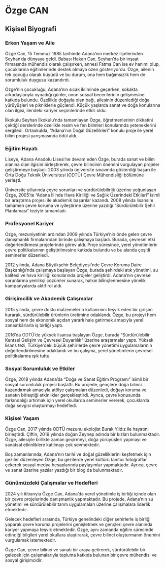 # Özge CAN

## Kişisel Biyografi

### Erken Yaşam ve Aile

Özge Can, 15 Temmuz 1985 tarihinde Adana’nın merkez ilçelerinden Seyhan’da dünyaya geldi. Babası Hakan Can, Seyhan’da bir inşaat firmasında mühendis olarak çalışırken, annesi Fatma Can ise ev hanımı olup, çocuklarına eğitimlerinde destek olmaya özen gösteriyordu. Özge, ailenin tek çocuğu olarak büyüdü ve bu durum, ona hem bağımsızlık hem de sorumluluk duygusu kazandırdı.

Özge’nin çocukluğu, Adana’nın sıcak ikliminde geçerken, sokakta arkadaşlarıyla oynadığı günler, onun sosyal becerilerinin gelişmesine katkıda bulundu. Özellikle doğayla olan bağı, ailesinin düzenlediği doğa yürüyüşleri ve pikniklerle güçlendi. Küçük yaşlarda sanat ve doğa konularına olan ilgisi, ilerideki kariyer seçimlerinde etkili oldu.

İlkokulu Seyhan İlkokulu’nda tamamlayan Özge, öğretmenlerinin dikkatini çektiği derslerinde özellikle resim ve fen bilimleri konularında yeteneklerini sergiledi. Ortaokulda, “Adana’nın Doğal Güzellikleri” konulu proje ile yerel bilim projesi yarışmasında ödül aldı.

### Eğitim Hayatı

Liseye, Adana Anadolu Lisesi’ne devam eden Özge, burada sanat ve bilim alanına olan ilgisini birleştirerek, çevre bilincinin önemini vurgulayan projeler geliştirmeye başladı. 2003 yılında üniversite sınavında gösterdiği başarı ile Orta Doğu Teknik Üniversitesi (ODTÜ) Çevre Mühendisliği bölümüne yerleşti.

Üniversite yıllarında çevre sorunları ve sürdürülebilirlik üzerine yoğunlaşan Özge, 2005'te “Adana İli’nde Hava Kirliliği ve Sağlık Üzerindeki Etkileri” isimli bir araştırma projesi ile akademik başarılar kazandı. 2008 yılında lisansını tamamen çevre koruma ve iyileştirme üzerine yazdığı “Sürdürülebilir Şehir Planlaması” teziyle tamamladı.

### Profesyonel Kariyer

Özge, mezuniyetinin ardından 2009 yılında Türkiye’nin önde gelen çevre danışmanlık firmalarından birinde çalışmaya başladı. Burada, çevresel etki değerlendirmesi projelerinde görev aldı. Proje süresince, yerel yönetimlerin çevre politikalarının geliştirilmesine katkıda bulundu ve bu alanda çeşitli seminerler düzenledi.

2012 yılında, Adana Büyükşehir Belediyesi'nde Çevre Koruma Daire Başkanlığı’nda çalışmaya başlayan Özge, burada şehirdeki atık yönetimi, su kalitesi ve hava kirliliği konularında projeler geliştirdi. Adana’nın çevresel sorunlarına yenilikçi çözümler sunarak, halkın bilinçlenmesine yönelik kampanyalarda aktif rol aldı.

### Girişimcilik ve Akademik Çalışmalar

2015 yılında, çevre dostu malzemelerin kullanımını teşvik eden bir girişim kurarak, sürdürülebilir ürünlerin üretimine odaklandı. Özge, bu projeyi hem sosyal hem de ekonomik açıdan yararlı hale getirmek amacıyla yerel zanaatkârlarla iş birliği yaptı.

2016’da ODTÜ’de yüksek lisansa başlayan Özge, burada “Sürdürülebilir Kentsel Gelişim ve Çevresel Duyarlılık” üzerine araştırmalar yaptı. Yüksek lisans tezi, Türkiye'deki büyük şehirlerde çevre yönetimi uygulamalarının değerlendirilmesine odaklandı ve bu çalışma, yerel yönetimlerin çevresel politikalarına ışık tuttu.

### Sosyal Sorumluluk ve Etkiler

Özge, 2018 yılında Adana’da “Doğa ve Sanat Eğitim Programı” isimli bir sosyal sorumluluk projesi başlattı. Bu projede, gençlere doğa bilinci kazandırmak amacıyla atölye çalışmaları düzenledi, doğayı koruma ve sanatın birleştiği etkinlikler gerçekleştirdi. Ayrıca, çevre konusunda farkındalığı artırmak için yerel okullarda seminerler vererek, çocuklarda doğa sevgisi oluşturmayı hedefledi.

### Kişisel Yaşam

Özge Can, 2017 yılında ODTÜ mezunu ekolojist Burak Yıldız ile hayatını birleştirdi. Çiftin, 2019 yılında doğan Zeynep adında bir kızları bulunmaktadır. Özge, ailesiyle birlikte zaman geçirmeyi, doğa yürüyüşleri yapmayı ve sanatsal etkinliklere katılmayı çok sevmektedir.

Boş zamanlarında, Adana’nın tarihi ve doğal güzelliklerini keşfetmek için geziler düzenleyen Özge, bu gezilerde yerel kültürü tanıtıcı fotoğraflar çekerek sosyal medya hesaplarında paylaşımlar yapmaktadır. Ayrıca, çevre ve sanat üzerine yazılar yazdığı bir blog da bulunmaktadır.

### Günümüzdeki Çalışmalar ve Hedefleri

2024 yılı itibarıyla Özge Can, Adana’da yerel yönetimle iş birliği içinde olan bir çevre projelerinde danışmanlık yapmaktadır. Bu projede, Adana’nın su yönetimi ve sürdürülebilir tarım uygulamaları üzerine çalışmalara liderlik etmektedir.

Gelecek hedefleri arasında, Türkiye genelindeki diğer şehirlerle iş birliği yaparak çevre koruma projelerini genişletmek ve gençleri çevre alanında kariyer yapmaya teşvik etmektedir. Özge, aynı zamanda eğitim sürecinde edindiği bilgileri yerel okullara ulaştırarak, çevre bilinci oluşturmanın önemini vurgulamak istemektedir.

Özge Can, çevre bilinci ve sanatı bir araya getirerek, sürdürülebilir bir gelecek için çalışmalarıyla topluma katkıda bulunan bir çevre mühendisi ve sosyal girişimcidir.